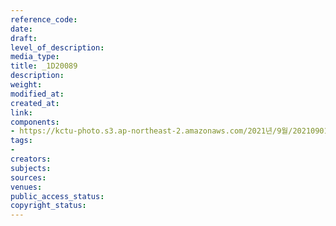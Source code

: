 ```yaml
---
reference_code: 
date: 
draft: 
level_of_description: 
media_type: 
title: _1D20089
description: 
weight: 
modified_at: 
created_at: 
link: 
components:
- https://kctu-photo.s3.ap-northeast-2.amazonaws.com/2021년/9월/20210901_민주노총+일부+간부들의+보수정당+대선후보+캠프행에+대한+민주노총+전,현직+대표자+기자회견/_1D20089.jpg
tags:
- 
creators: 
subjects: 
sources: 
venues: 
public_access_status: 
copyright_status: 
---
```

